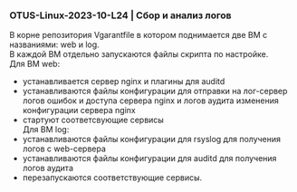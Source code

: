 ### OTUS-Linux-2023-10-L24 | Сбор и анализ логов

В корне репозитория Vgarantfile в котором поднимается две ВМ с названиями: web и log.<br/>
В каждой ВМ отдельно запускаются файлы скрипта по настройке.<br/>
Для ВМ web:
- устанавливается сервер nginx и плагины для auditd
- устанавливаются файлы конфигурации для отправки на лог-сервер логов ошибок и доступа сервера nginx и логов аудита изменения конфигурации сервера nginx
- стартуют соответсвующие сервисы<br/>
Для ВМ log:
- устанавливаются файлы конфигурации для rsyslog для получения логов с web-сервера
- устанавливаются файлы конфигурации для auditd для получения логов аудита
- перезапускаются соответствующие сервисы.